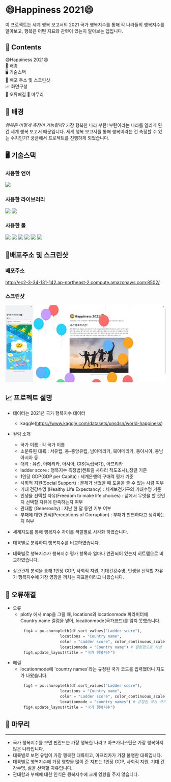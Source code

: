 # 😄Happiness 2021😄
이 프로젝트는 세계 행복 보고서의 2021 국가 행복지수를 통해 각 나라들의 행복지수를 알아보고, 행복은 어떤 지표와 관련이 있는지 알아보는 앱입니다.


## 📖 Contents
😄Happiness 2021😄  
🌈 배경  
🖥️ 기술스택  
📑 배포 주소 및 스크린샷  
📈 화면구성  
📍 오류해결
🙏 마무리


## 🌈 배경
*행복은 어떻게 측정이 가능할까?*
가장 행복한 나라 부탄! 부탄이라는 나라를 알리게 된 건 세계 행복 보고서 때문입니다. 세계 행복 보고서를 통해 행복이라는 건 측정할 수 있는 수치인가? 궁금해서 프로젝트를 진행하게 되었습니다.


## 🖥️ 기술스택
### 사용한 언어 
<img src="https://img.shields.io/badge/python-3776AB?style=flat-square&logo=python&logoColor=white"/>  

### 사용한 라이브러리  
<img src="https://img.shields.io/badge/plotly-3F4F75?style=flat-square&logo=plotly&logoColor=white"/> <img src="https://img.shields.io/badge/streamlit-FF4B4B?style=flat-square&logo=streamlit&logoColor=white"/>

### 사용한 툴  
<img src="https://img.shields.io/badge/googlecolab-F9AB00?style=flat-square&logo=googlecolab&logoColor=white"/> <img src="https://img.shields.io/badge/visualstudiocode-007ACC?style=flat-square&logo=visualstudiocode&logoColor=#007ACC"/> <img src="https://img.shields.io/badge/github-181717?style=flat-square&logo=github&logoColor=#181717"/> <img src="https://img.shields.io/badge/git-F05032?style=flat-square&logo=git&logoColor=white"/> <img src="https://img.shields.io/badge/amazonaws-232F3E?style=flat-square&logo=amazonaws&logoColor=#232F3E"/> <img src="https://img.shields.io/badge/linux-FCC624?style=flat-square&logo=linux&logoColor=black"/>  


## 📑배포주소 및 스크린샷
### 배포주소
http://ec2-3-34-131-142.ap-northeast-2.compute.amazonaws.com:8502/
### 스크린샷
<img src='data/happy_1.jpg'>


## 📈 프로젝트 설명
- 데이터는 2021년 국가 행복지수 데이터
  - kaggle(https://www.kaggle.com/datasets/unsdsn/world-happiness)  
- 컬럼 소개
  - 국가 이름 : 각 국가 이름  
  - 소분류된 대륙 : 서유럽, 동-중앙유럽, 남아메리카, 북아메리카, 동아시아, 동남아시아 등  
  - 대륙 : 유럽, 아메리카, 아시아, CIS(독립국가), 아프리카  
  - ladder score : 행복지수 측정법(켄트릴 사다리 척도조사)_정렬 기준  
  - 1인당 GDP(GDP per Capita) :  세계은행의 구매력 평가 기준  
  - 사회적 지원(Social Support) : 문제가 생겼을 때 도움을 줄 수 있는 사람 여부  
  - 기대 건강수명 (Healthy Life Expectancy) : 세계보건기구의 기대수명 기준  
  - 인생을 선택할 자유(Freedom to make life choices) : 삶에서 무엇을 할 것인지 선택할 자유에 만족하는지 여부  
  - 관대함 (Generosity) : 지난 한 달 동안 기부 여부  
  - 부패에 대한 인식(Perceptions of Corruption) : 부패가 만연하다고 생각하는지 여부  

- 세계지도를 통해 행복지수 차이를 색깔별로 시각화 하였습니다.

- 대륙별로 분류하여 행복지수를 비교하였습니다.

- 대륙별로 행복지수가 행복지수 평가 항목과 얼마나 연관되어 있는지 히트맵으로 비교하였습니다.  

- 상관관계 분석을 통해 1인당 GDP, 사회적 지원, 기대건강수명, 인생을 선택할 자유가 행복지수에 가장 영향을 끼치는 지표들이라고 나왔습니다.  


## 📍 오류해결
- 오류  
  - plotly 에서 map을 그릴 때, locations와 locationmode 파라미터에 Country name 컬럼을 넣어, locationmode(국가코드)를 읽지 못했습니다.
```python
        fig4 = px.choropleth(df.sort_values("Ladder score"), 
                        locations = "Country name", 
                        color = "Ladder score", color_continuous_scale = 'GnBu',
                        locationmode = "Country name") # 컬럼명으로 작성
        fig4.update_layout(title = "국가 행복지수")
```
- 해결
  - locationmode에 'country names'라는 규정된 국가 코드를 입력했더니 지도가 나왔습니다.
```python
        fig4 = px.choropleth(df.sort_values("Ladder score"), 
                        locations = "Country name", 
                        color = "Ladder score", color_continuous_scale = 'GnBu',
                        locationmode = "country names") # 규정된 국가 코드로 변경
        fig4.update_layout(title = "국가 행복지수")
```


## 🙏 마무리
***
- 국가 행복지수를 보면 핀란드는 가장 행복한 나라고 아프가니스탄은 가장 행복하지 않은 나라입니다.
- 대륙별로 보면 유럽이 가장 행복한 대륙이고, 아프리카가 가장 불행한 대륙입니다.
- 대륙별로 행복지수에 가장 영향을 많이 준 지표는 1인당 GDP, 사회적 지원, 기대 건강수명, 삶을 선택할 자유입니다.  
- 관대함과 부패에 대한 인식은 행복지수에 크게 영향을 주지 않습니다.
